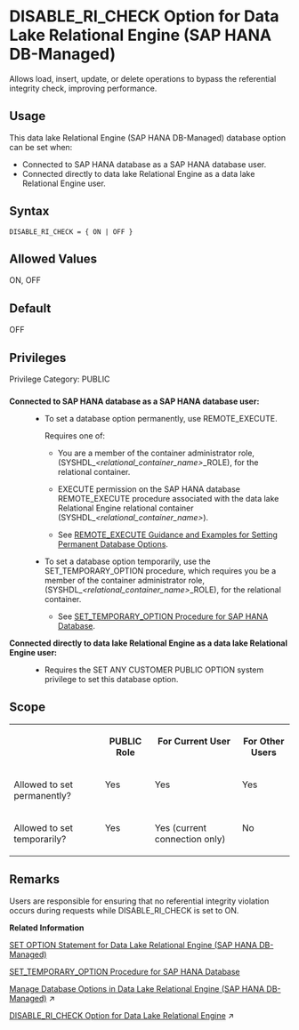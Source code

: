 <!-- loio4b9fb5d8d0e24b1984950aa752543793 -->

# DISABLE\_RI\_CHECK Option for Data Lake Relational Engine \(SAP HANA DB-Managed\)

Allows load, insert, update, or delete operations to bypass the referential integrity check, improving performance.



<a name="loio4b9fb5d8d0e24b1984950aa752543793__section_dzz_4jj_kyb"/>

## Usage

This data lake Relational Engine \(SAP HANA DB-Managed\) database option can be set when:

-   Connected to SAP HANA database as a SAP HANA database user.
-   Connected directly to data lake Relational Engine as a data lake Relational Engine user.



<a name="loio4b9fb5d8d0e24b1984950aa752543793__section_pns_kyh_3rb"/>

## Syntax

```
DISABLE_RI_CHECK = { ON | OFF }
```



<a name="loio4b9fb5d8d0e24b1984950aa752543793__section_fvg_lyh_3rb"/>

## Allowed Values

ON, OFF



<a name="loio4b9fb5d8d0e24b1984950aa752543793__section_izp_lyh_3rb"/>

## Default

OFF



<a name="loio4b9fb5d8d0e24b1984950aa752543793__section_slc_jbw_cxb"/>

## Privileges

Privilege Category: PUBLIC



### 


<dl>
<dt><b>

Connected to SAP HANA database as a SAP HANA database user:

</b></dt>
<dd>

-   To set a database option permanently, use REMOTE\_EXECUTE.

    Requires one of:

    -   You are a member of the container administrator role, \(SYSHDL\_*<relational\_container\_name\>*\_ROLE\), for the relational container.
    -   EXECUTE permission on the SAP HANA database REMOTE\_EXECUTE procedure associated with the data lake Relational Engine relational container \(SYSHDL\_*<relational\_container\_name\>*\).

    -   See [REMOTE\_EXECUTE Guidance and Examples for Setting Permanent Database Options](remote-execute-guidance-and-examples-for-setting-permanent-database-options-0023bea.md).


-   To set a database option temporarily, use the SET\_TEMPORARY\_OPTION procedure, which requires you be a member of the container administrator role, \(SYSHDL\_*<relational\_container\_name\>*\_ROLE\), for the relational container.

    -   See [SET\_TEMPORARY\_OPTION Procedure for SAP HANA Database](../080-sap-hana-database-for-data-lake-relational-engine/set-temporary-option-procedure-for-sap-hana-database-abcd703.md).





</dd><dt><b>

Connected directly to data lake Relational Engine as a data lake Relational Engine user:

</b></dt>
<dd>

-   Requires the SET ANY CUSTOMER PUBLIC OPTION system privilege to set this database option.



</dd>
</dl>



<a name="loio4b9fb5d8d0e24b1984950aa752543793__section_lgb_gmb_dxb"/>

## Scope


<table>
<tr>
<th valign="top">

 

</th>
<th valign="top">

PUBLIC Role

</th>
<th valign="top">

For Current User

</th>
<th valign="top">

For Other Users

</th>
</tr>
<tr>
<td valign="top">

Allowed to set permanently?

</td>
<td valign="top">

Yes

</td>
<td valign="top">

Yes

</td>
<td valign="top">

Yes

</td>
</tr>
<tr>
<td valign="top">

Allowed to set temporarily?

</td>
<td valign="top">

Yes

</td>
<td valign="top">

Yes \(current connection only\)

</td>
<td valign="top">

No

</td>
</tr>
</table>



<a name="loio4b9fb5d8d0e24b1984950aa752543793__section_xwb_pyh_3rb"/>

## Remarks

Users are responsible for ensuring that no referential integrity violation occurs during requests while DISABLE\_RI\_CHECK is set to ON.

**Related Information**  


[SET OPTION Statement for Data Lake Relational Engine \(SAP HANA DB-Managed\)](../030-sql-statements/set-option-statement-for-data-lake-relational-engine-sap-hana-db-managed-84a37a4.md "Changes options that affect the behavior of the database and its compatibility with Transact-SQL. Setting the value of an option can change the behavior for all users or an individual user, in either a temporary or permanent scope.")

[SET\_TEMPORARY\_OPTION Procedure for SAP HANA Database](../080-sap-hana-database-for-data-lake-relational-engine/set-temporary-option-procedure-for-sap-hana-database-abcd703.md "Grant database options temporarily for the current connection only on a data lake Relational Engine relational container.")

[Manage Database Options in Data Lake Relational Engine (SAP HANA DB-Managed)](https://help.sap.com/viewer/9220e7fec0fe4503b5c5a6e21d584e63/2024_3_QRC/en-US/964f12eb2961478b8205f5bfd8ee2ec6.html "Data lake Relational Engine database options are configurable settings that change the way the data lake Relational Engine instance behaves or performs.") :arrow_upper_right:

[DISABLE_RI_CHECK Option for Data Lake Relational Engine](https://help.sap.com/viewer/19b3964099384f178ad08f2d348232a9/2024_3_QRC/en-US/a635241084f21015aab4acfa1a173538.html "Allows load, insert, update, or delete operations to bypass the referential integrity check, improving performance.") :arrow_upper_right:

